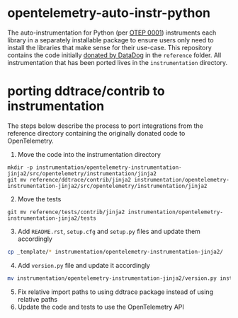 # opentelemetry-auto-instr-python
The auto-instrumentation for Python (per [OTEP 0001](https://github.com/open-telemetry/oteps/blob/master/text/0001-telemetry-without-manual-instrumentation.md)) instruments each library in a separately installable package to ensure users only need to install the libraries that make sense for their use-case. This repository contains the code initially [donated by DataDog](https://www.datadoghq.com/blog/opentelemetry-instrumentation/) in the `reference` folder. All instrumentation that has been ported lives in the `instrumentation` directory.

# porting ddtrace/contrib to instrumentation

The steps below describe the process to port integrations from the reference directory containing the originally donated code to OpenTelemetry.

1. Move the code into the instrumentation directory

```
mkdir -p instrumentation/opentelemetry-instrumentation-jinja2/src/opentelemetry/instrumentation/jinja2
git mv reference/ddtrace/contrib/jinja2 instrumentation/opentelemetry-instrumentation-jinja2/src/opentelemetry/instrumentation/jinja2
```

2. Move the tests

```
git mv reference/tests/contrib/jinja2 instrumentation/opentelemetry-instrumentation-jinja2/tests
```

3. Add `README.rst`, `setup.cfg` and `setup.py` files and update them accordingly

```bash
cp _template/* instrumentation/opentelemetry-instrumentation-jinja2/
```

4. Add `version.py` file and update it accordingly

```bash
mv instrumentation/opentelemetry-instrumentation-jinja2/version.py instrumentation/opentelemetry-instrumentation-jinja2/src/opentelemetry/instrumentation/jinja2/version.py
```

5. Fix relative import paths to using ddtrace package instead of using relative paths
6. Update the code and tests to use the OpenTelemetry API
